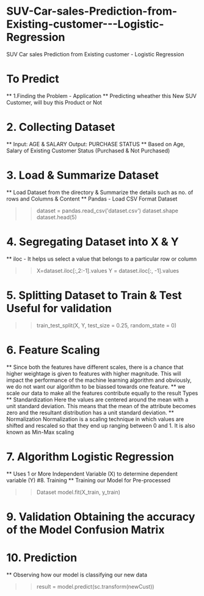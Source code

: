 # SUV-Car-sales-Prediction-from-Existing-customer---Logistic-Regression
SUV Car sales Prediction from Existing customer - Logistic Regression

# To Predict
** 1.Finding the Problem -
Application
** Predicting wheather this New SUV Customer,
will buy this Product or Not
# 2. Collecting Dataset
** Input: AGE & SALARY Output: PURCHASE
STATUS
** Based on Age, Salary of Existing Customer
Status (Purchased & Not Purchased)
# 3. Load & Summarize Dataset
** Load Dataset from the directory &
Summarize the details such as no. of rows
and Columns & Content
** Pandas - Load CSV Format Dataset
>> dataset = pandas.read_csv('dataset.csv')
>> dataset.shape
>> dataset.head(5)
# 4. Segregating Dataset into X & Y
** iloc - It helps us select a value that
belongs to a particular row or column
>> X=dataset.iloc[:,2:-1].values
>> Y = dataset.iloc[:, -1].values
# 5. Splitting Dataset to Train & Test Useful for validation
>> train_test_split(X, Y, test_size = 0.25,
random_state = 0)
# 6. Feature Scaling
** Since both the features have different
scales, there is a chance that higher
weightage is given to features with higher
magnitude. This will impact the
performance of the machine learning
algorithm and obviously, we do not want
our algorithm to be biassed towards one
feature.
** we scale our data to make all the features
contribute equally to the result
Types
** Standardization
Here the values are centered around the
mean with a unit standard deviation. This
means that the mean of the attribute
becomes zero and the resultant
distribution has a unit standard deviation.
** Normalization
Normalization is a scaling technique in
which values are shifted and rescaled so
that they end up ranging between 0 and 1.
It is also known as Min-Max scaling
# 7. Algorithm Logistic Regression
** Uses 1 or More Independent Variable (X) to
determine dependent variable (Y)
#8. Training
** Training our Model for Pre-processed
>> Dataset model.fit(X_train, y_train)
# 9. Validation Obtaining the accuracy of the Model Confusion Matrix
# 10. Prediction
** Observing how our model is classifying
our new data
>> result = model.predict(sc.transform(newCust))
